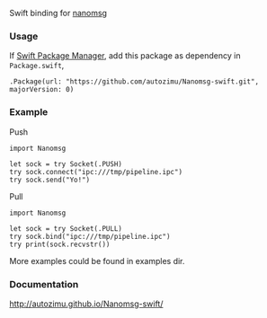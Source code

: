 Swift binding for [nanomsg](http://nanomsg.org/)

### Usage

If [Swift Package Manager](https://github.com/apple/swift-package-manager),
add this package as dependency in `Package.swift`,

    .Package(url: "https://github.com/autozimu/Nanomsg-swift.git", majorVersion: 0)

### Example

Push

    import Nanomsg

    let sock = try Socket(.PUSH)
    try sock.connect("ipc:///tmp/pipeline.ipc")
    try sock.send("Yo!")

Pull

    import Nanomsg

    let sock = try Socket(.PULL)
    try sock.bind("ipc:///tmp/pipeline.ipc")
    try print(sock.recvstr())

More examples could be found in examples dir.

### Documentation

<http://autozimu.github.io/Nanomsg-swift/>
